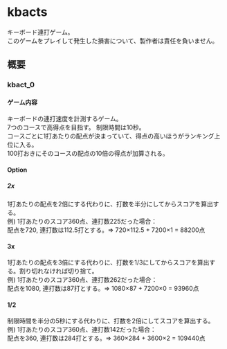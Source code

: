 # kbacts
キーボード連打ゲーム。  
このゲームをプレイして発生した損害について、製作者は責任を負いません。
## 概要
### kbact_0
#### ゲーム内容
キーボードの連打速度を計測するゲーム。  
7つのコースで高得点を目指す。
制限時間は10秒。  
コースごとに1打あたりの配点が決まっていて、得点の高いほうがランキング上位に入る。  
100打おきにそのコースの配点の10倍の得点が加算される。  
#### Option
##### 2x
1打あたりの配点を2倍にする代わりに、打数を半分にしてからスコアを算出する。  
例) 1打あたりのスコア360点、連打数225だった場合：  
配点を720, 連打数は112.5打とする。=> 720×112.5 + 7200×1 = 88200点
#### 3x
1打あたりの配点を3倍にする代わりに、打数を1/3にしてからスコアを算出する。割り切れなければ切り捨て。  
例) 1打あたりのスコア360点、連打数262だった場合：  
配点を1080, 連打数は87打とする。=> 1080×87 + 7200×0 = 93960点
#### 1/2
制限時間を半分の5秒にする代わりに、打数を2倍にしてスコアを算出する。  
例) 1打あたりのスコア360点、連打数142だった場合：  
配点を360, 連打数は284打とする。=> 360×284 + 3600×2 = 109440点

